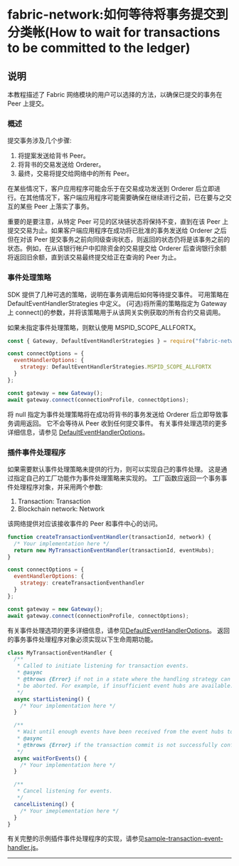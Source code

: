 # fabric-network:如何等待将事务提交到分类帐(How to wait for transactions to be committed to the ledger)

## 说明

本教程描述了 Fabric 网络模块的用户可以选择的方法，以确保已提交的事务在 Peer 上提交。

### 概述

提交事务涉及几个步骤:

1. 将提案发送给背书 Peer。
2. 将背书的交易发送给 Orderer。
3. 最终，交易将提交给网络中的所有 Peer。

在某些情况下，客户应用程序可能会乐于在交易成功发送到 Orderer 后立即进行。在其他情况下，客户端应用程序可能需要确保在继续进行之前，已在要与之交互的某些 Peer 上落实了事务。

重要的是要注意，从特定 Peer 可见的区块链状态将保持不变，直到在该 Peer 上提交交易为止。如果客户端应用程序在成功将已批准的事务发送给 Orderer 之后但在对该 Peer 提交事务之前向同级查询状态，则返回的状态仍将是该事务之前的状态。例如，在从该银行帐户中扣除资金的交易提交给 Orderer 后查询银行余额将返回旧余额，直到该交易最终提交给正在查询的 Peer 为止。

### 事件处理策略

SDK 提供了几种可选的策略，说明在事务调用后如何等待提交事件。 可用策略在 DefaultEventHandlerStrategies 中定义。 (可选)将所需的策略指定为 Gateway 上 connect()的参数，并将该策略用于从该网关实例获取的所有合约交易调用。

如果未指定事件处理策略，则默认使用 MSPID_SCOPE_ALLFORTX。

```javascript
const { Gateway, DefaultEventHandlerStrategies } = require("fabric-network");

const connectOptions = {
  eventHandlerOptions: {
    strategy: DefaultEventHandlerStrategies.MSPID_SCOPE_ALLFORTX
  }
};

const gateway = new Gateway();
await gateway.connect(connectionProfile, connectOptions);
```

将 null 指定为事件处理策略将在成功将背书的事务发送给 Orderer 后立即导致事务调用返回。 它不会等待从 Peer 收到任何提交事件。 有关事件处理选项的更多详细信息，请参见 [DefaultEventHandlerOptions](https://hyperledger.github.io/fabric-sdk-node/release-1.4/module-fabric-network.Gateway.html#~DefaultEventHandlerOptions__anchor)。

### 插件事件处理程序

如果需要默认事件处理策略未提供的行为，则可以实现自己的事件处理。 这是通过指定自己的工厂功能作为事件处理策略来实现的。 工厂函数应返回一个事务事件处理程序对象，并采用两个参数:

1. Transaction: Transaction
2. Blockchain network: Network

该网络提供对应该接收事件的 Peer 和事件中心的访问。

```javascript
function createTransactionEventHandler(transactionId, network) {
  /* Your implementation here */
  return new MyTransactionEventHandler(transactionId, eventHubs);
}

const connectOptions = {
  eventHandlerOptions: {
    strategy: createTransactionEventhandler
  }
};

const gateway = new Gateway();
await gateway.connect(connectionProfile, connectOptions);
```

有关事件处理选项的更多详细信息，请参见[DefaultEventHandlerOptions](https://hyperledger.github.io/fabric-sdk-node/release-1.4/module-fabric-network.Gateway.html#~DefaultEventHandlerOptions__anchor)。 返回的事务事件处理程序对象必须实现以下生命周期功能。

```javascript
class MyTransactionEventHandler {
  /**
   * Called to initiate listening for transaction events.
   * @async
   * @throws {Error} if not in a state where the handling strategy can be satified and the transaction should
   * be aborted. For example, if insufficient event hubs are available.
   */
  async startListening() {
    /* Your implementation here */
  }

  /**
   * Wait until enough events have been received from the event hubs to satisfy the event handling strategy.
   * @async
   * @throws {Error} if the transaction commit is not successfully confirmed.
   */
  async waitForEvents() {
    /* Your implementation here */
  }

  /**
   * Cancel listening for events.
   */
  cancelListening() {
    /* Your imeplementation here */
  }
}
```

有关完整的示例插件事件处理程序的实现，请参见[sample-transaction-event-handler.js](https://github.com/hyperledger/fabric-sdk-node/blob/master/test/integration/network-e2e/sample-transaction-event-handler.js)。

---
